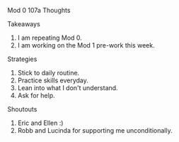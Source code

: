 Mod 0 107a Thoughts

Takeaways
1. I am repeating Mod 0.
2. I am working on the Mod 1 pre-work this week.

Strategies
1. Stick to daily routine.
2. Practice skills everyday.
3. Lean into what I don't understand.
4. Ask for help.

Shoutouts
1. Eric and Ellen :)
2. Robb and Lucinda for supporting me unconditionally.
